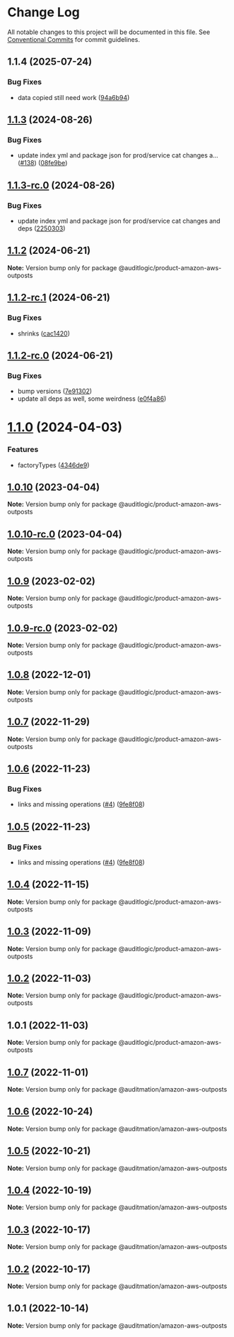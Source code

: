 # Change Log

All notable changes to this project will be documented in this file.
See [Conventional Commits](https://conventionalcommits.org) for commit guidelines.

## 1.1.4 (2025-07-24)


### Bug Fixes

* data copied still need work ([94a6b94](https://github.com/zerobias-org/product/commit/94a6b942fb0516367548599d739529536132755a))





## [1.1.3](https://github.com/auditlogic/product/compare/@auditlogic/product-amazon-aws-outposts@1.1.2...@auditlogic/product-amazon-aws-outposts@1.1.3) (2024-08-26)


### Bug Fixes

* update index yml and package json for prod/service cat changes a… ([#138](https://github.com/auditlogic/product/issues/138)) ([08fe9be](https://github.com/auditlogic/product/commit/08fe9beb1c8457462a19bc69caa02e6212d97e1a))





## [1.1.3-rc.0](https://github.com/auditlogic/product/compare/@auditlogic/product-amazon-aws-outposts@1.1.2...@auditlogic/product-amazon-aws-outposts@1.1.3-rc.0) (2024-08-26)


### Bug Fixes

* update index yml and package json for prod/service cat changes and deps ([2250303](https://github.com/auditlogic/product/commit/225030363a363608240135b7ebed386b28f01e4b))





## [1.1.2](https://github.com/auditlogic/product/compare/@auditlogic/product-amazon-aws-outposts@1.1.2-rc.1...@auditlogic/product-amazon-aws-outposts@1.1.2) (2024-06-21)

**Note:** Version bump only for package @auditlogic/product-amazon-aws-outposts





## [1.1.2-rc.1](https://github.com/auditlogic/product/compare/@auditlogic/product-amazon-aws-outposts@1.1.2-rc.0...@auditlogic/product-amazon-aws-outposts@1.1.2-rc.1) (2024-06-21)


### Bug Fixes

* shrinks ([cac1420](https://github.com/auditlogic/product/commit/cac14200fefcd8183ab69fe89a47bd3f70f563e9))





## [1.1.2-rc.0](https://github.com/auditlogic/product/compare/@auditlogic/product-amazon-aws-outposts@1.1.0...@auditlogic/product-amazon-aws-outposts@1.1.2-rc.0) (2024-06-21)


### Bug Fixes

* bump versions ([7e91302](https://github.com/auditlogic/product/commit/7e913023b8b312150ed7762c32fbbe616be71de5))
* update all deps as well, some weirdness ([e0f4a86](https://github.com/auditlogic/product/commit/e0f4a864714e2d3de6bbf3da014d5312fe53be2f))





# [1.1.0](https://github.com/auditlogic/product/compare/@auditlogic/product-amazon-aws-outposts@1.0.10...@auditlogic/product-amazon-aws-outposts@1.1.0) (2024-04-03)


### Features

* factoryTypes ([4346de9](https://github.com/auditlogic/product/commit/4346de92693aee892fccf725338ffc7b80ab182b))





## [1.0.10](https://github.com/auditlogic/product/compare/@auditlogic/product-amazon-aws-outposts@1.0.9...@auditlogic/product-amazon-aws-outposts@1.0.10) (2023-04-04)

**Note:** Version bump only for package @auditlogic/product-amazon-aws-outposts





## [1.0.10-rc.0](https://github.com/auditlogic/product/compare/@auditlogic/product-amazon-aws-outposts@1.0.9...@auditlogic/product-amazon-aws-outposts@1.0.10-rc.0) (2023-04-04)

**Note:** Version bump only for package @auditlogic/product-amazon-aws-outposts





## [1.0.9](https://github.com/auditlogic/product/compare/@auditlogic/product-amazon-aws-outposts@1.0.8...@auditlogic/product-amazon-aws-outposts@1.0.9) (2023-02-02)

**Note:** Version bump only for package @auditlogic/product-amazon-aws-outposts





## [1.0.9-rc.0](https://github.com/auditlogic/product/compare/@auditlogic/product-amazon-aws-outposts@1.0.8...@auditlogic/product-amazon-aws-outposts@1.0.9-rc.0) (2023-02-02)

**Note:** Version bump only for package @auditlogic/product-amazon-aws-outposts





## [1.0.8](https://github.com/auditlogic/product/compare/@auditlogic/product-amazon-aws-outposts@1.0.7...@auditlogic/product-amazon-aws-outposts@1.0.8) (2022-12-01)

**Note:** Version bump only for package @auditlogic/product-amazon-aws-outposts





## [1.0.7](https://github.com/auditlogic/product/compare/@auditlogic/product-amazon-aws-outposts@1.0.6...@auditlogic/product-amazon-aws-outposts@1.0.7) (2022-11-29)

**Note:** Version bump only for package @auditlogic/product-amazon-aws-outposts





## [1.0.6](https://github.com/auditlogic/product/compare/@auditlogic/product-amazon-aws-outposts@1.0.4...@auditlogic/product-amazon-aws-outposts@1.0.6) (2022-11-23)


### Bug Fixes

* links and missing operations ([#4](https://github.com/auditlogic/product/issues/4)) ([9fe8f08](https://github.com/auditlogic/product/commit/9fe8f08fe7c57fdb79f991ac35bd6ac2e7dcad38))





## [1.0.5](https://github.com/auditlogic/product/compare/@auditlogic/product-amazon-aws-outposts@1.0.4...@auditlogic/product-amazon-aws-outposts@1.0.5) (2022-11-23)


### Bug Fixes

* links and missing operations ([#4](https://github.com/auditlogic/product/issues/4)) ([9fe8f08](https://github.com/auditlogic/product/commit/9fe8f08fe7c57fdb79f991ac35bd6ac2e7dcad38))





## [1.0.4](https://github.com/auditlogic/product/compare/@auditlogic/product-amazon-aws-outposts@1.0.3...@auditlogic/product-amazon-aws-outposts@1.0.4) (2022-11-15)

**Note:** Version bump only for package @auditlogic/product-amazon-aws-outposts





## [1.0.3](https://github.com/auditlogic/product/compare/@auditlogic/product-amazon-aws-outposts@1.0.2...@auditlogic/product-amazon-aws-outposts@1.0.3) (2022-11-09)

**Note:** Version bump only for package @auditlogic/product-amazon-aws-outposts





## [1.0.2](https://github.com/auditlogic/product/compare/@auditlogic/product-amazon-aws-outposts@1.0.1...@auditlogic/product-amazon-aws-outposts@1.0.2) (2022-11-03)

**Note:** Version bump only for package @auditlogic/product-amazon-aws-outposts





## 1.0.1 (2022-11-03)

**Note:** Version bump only for package @auditlogic/product-amazon-aws-outposts





## [1.0.7](https://github.com/auditmation/store-content/compare/@auditmation/amazon-aws-outposts@1.0.6...@auditmation/amazon-aws-outposts@1.0.7) (2022-11-01)

**Note:** Version bump only for package @auditmation/amazon-aws-outposts





## [1.0.6](https://github.com/auditmation/store-content/compare/@auditmation/amazon-aws-outposts@1.0.5...@auditmation/amazon-aws-outposts@1.0.6) (2022-10-24)

**Note:** Version bump only for package @auditmation/amazon-aws-outposts





## [1.0.5](https://github.com/auditmation/store-content/compare/@auditmation/amazon-aws-outposts@1.0.4...@auditmation/amazon-aws-outposts@1.0.5) (2022-10-21)

**Note:** Version bump only for package @auditmation/amazon-aws-outposts





## [1.0.4](https://github.com/auditmation/store-content/compare/@auditmation/amazon-aws-outposts@1.0.3...@auditmation/amazon-aws-outposts@1.0.4) (2022-10-19)

**Note:** Version bump only for package @auditmation/amazon-aws-outposts





## [1.0.3](https://github.com/auditmation/store-content/compare/@auditmation/amazon-aws-outposts@1.0.2...@auditmation/amazon-aws-outposts@1.0.3) (2022-10-17)

**Note:** Version bump only for package @auditmation/amazon-aws-outposts





## [1.0.2](https://github.com/auditmation/store-content/compare/@auditmation/amazon-aws-outposts@1.0.1...@auditmation/amazon-aws-outposts@1.0.2) (2022-10-17)

**Note:** Version bump only for package @auditmation/amazon-aws-outposts





## 1.0.1 (2022-10-14)

**Note:** Version bump only for package @auditmation/amazon-aws-outposts
